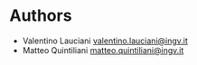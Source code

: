 # Authors

* Valentino Lauciani <valentino.lauciani@ingv.it>
* Matteo Quintiliani <matteo.quintiliani@ingv.it>
